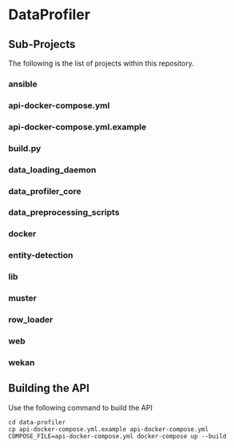 # DataProfiler

## Sub-Projects

The following is the list of projects within this repository.

### ansible

### api-docker-compose.yml

### api-docker-compose.yml.example

### build.py

### data_loading_daemon

### data_profiler_core

### data_preprocessing_scripts

### docker

### entity-detection

### lib

### muster

### row_loader

### web

### wekan

## Building the API

Use the following command to build the API

    cd data-profiler
    cp api-docker-compose.yml.example api-docker-compose.yml 
    COMPOSE_FILE=api-docker-compose.yml docker-compose up --build
